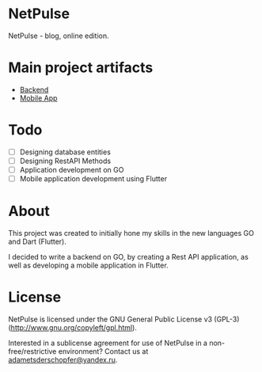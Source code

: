 # NetPulse
NetPulse - blog, online edition.

# Main project artifacts
- [Backend](https://github.com/NetPulseBlog/Backend)
- [Mobile App](https://github.com/NetPulseBlog/MobileApp)

# Todo
- [ ] Designing database entities
- [ ] Designing RestAPI Methods
- [ ] Application development on GO
- [ ] Mobile application development using Flutter

# About
This project was created to initially hone my skills in the new languages GO and Dart (Flutter).

I decided to write a backend on GO, by creating a Rest API application, as well as developing a mobile application in Flutter.

# License 
NetPulse is licensed under the GNU General Public License v3 (GPL-3) (http://www.gnu.org/copyleft/gpl.html).

Interested in a sublicense agreement for use of NetPulse in a non-free/restrictive environment? Contact us at adametsderschopfer@yandex.ru.